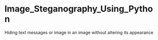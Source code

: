 # Image_Steganography_Using_Python
Hiding text messages or image in an image without altering its appearance
